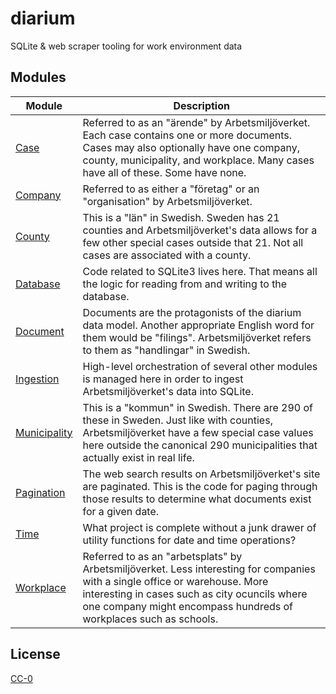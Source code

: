 # diarium

SQLite & web scraper tooling for work environment data

## Modules

| Module | Description |
| --- | --- |
| [Case](https://arbetsmiljo.github.io/diarium/modules/case.html) | Referred to as an "ärende" by Arbetsmiljöverket. Each case contains one or more documents. Cases may also optionally have one company, county, municipality, and workplace. Many cases have all of these. Some have none. |
| [Company](https://arbetsmiljo.github.io/diarium/modules/company.html) | Referred to as either a "företag" or an "organisation" by Arbetsmiljöverket. |
| [County](https://arbetsmiljo.github.io/diarium/modules/county.html) | This is a "län" in Swedish. Sweden has 21 counties and Arbetsmiljöverket's data allows for a few other special cases outside that 21. Not all cases are associated with a county. |
| [Database](https://arbetsmiljo.github.io/diarium/modules/database.html) | Code related to SQLite3 lives here. That means all the logic for reading from and writing to the database. |
| [Document](https://arbetsmiljo.github.io/diarium/modules/document.html) | Documents are the protagonists of the diarium data model. Another appropriate English word for them would be "filings". Arbetsmiljöverket refers to them as "handlingar" in Swedish. |
| [Ingestion](https://arbetsmiljo.github.io/diarium/modules/ingestion.html) | High-level orchestration of several other modules is managed here in order to ingest Arbetsmiljöverket's data into SQLite. |
| [Municipality](https://arbetsmiljo.github.io/diarium/modules/municipality.html) | This is a "kommun" in Swedish. There are 290 of these in Sweden. Just like with counties, Arbetsmiljöverket have a few special case values here outside the canonical 290 municipalities that actually exist in real life. |
| [Pagination](https://arbetsmiljo.github.io/diarium/modules/pagination.html) | The web search results on Arbetsmiljöverket's site are paginated. This is the code for paging through those results to determine what documents exist for a given date. |
| [Time](https://arbetsmiljo.github.io/diarium/modules/time.html) | What project is complete without a junk drawer of utility functions for date and time operations? |
| [Workplace](https://arbetsmiljo.github.io/diarium/modules/workplace.html) | Referred to as an "arbetsplats" by Arbetsmiljöverket. Less interesting for companies with a single office or warehouse. More interesting in cases such as city ocuncils where one company might encompass hundreds of workplaces such as schools. |

## License

[CC-0](https://codeberg.org/arbetsmiljo/diarium/src/branch/main/license)
